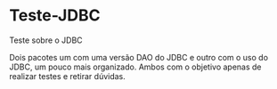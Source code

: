 # Teste-JDBC
Teste sobre o JDBC

Dois pacotes um com uma versão DAO do JDBC e outro com o uso do JDBC, um pouco mais organizado. Ambos com o objetivo apenas de realizar testes e retirar dúvidas.
